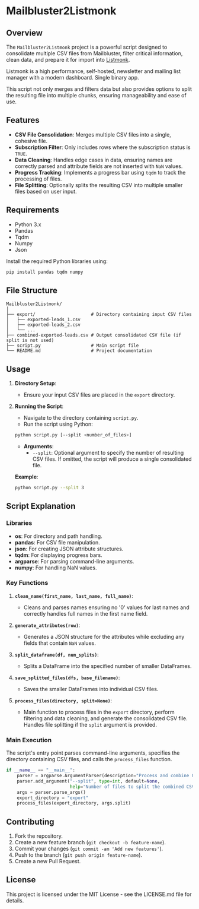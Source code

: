 # Mailbluster2Listmonk

## Overview

The `Mailbluster2Listmonk` project is a powerful script designed to consolidate multiple CSV files from Mailbluster, filter critical information, clean data, and prepare it for import into [Listmonk](https://github.com/knadh/listmonk).

Listmonk is a high performance, self-hosted, newsletter and mailing list manager with a modern dashboard. Single binary app.

This script not only merges and filters data but also provides options to split the resulting file into multiple chunks, ensuring manageability and ease of use.

## Features

- **CSV File Consolidation**: Merges multiple CSV files into a single, cohesive file.
- **Subscription Filter**: Only includes rows where the subscription status is `TRUE`.
- **Data Cleaning**: Handles edge cases in data, ensuring names are correctly parsed and attribute fields are not inserted with `NaN` values.
- **Progress Tracking**: Implements a progress bar using `tqdm` to track the processing of files.
- **File Splitting**: Optionally splits the resulting CSV into multiple smaller files based on user input.

## Requirements

- Python 3.x
- Pandas
- Tqdm
- Numpy
- Json

Install the required Python libraries using:
```sh
pip install pandas tqdm numpy
```

## File Structure

```
Mailbluster2Listmonk/
│
├── export/                     # Directory containing input CSV files
│   ├── exported-leads_1.csv
│   ├── exported-leads_2.csv
│   └── ...
├── combined-exported-leads.csv # Output consolidated CSV file (if split is not used)
├── script.py                   # Main script file
└── README.md                   # Project documentation
```

## Usage

1. **Directory Setup**:
    - Ensure your input CSV files are placed in the `export` directory.

2. **Running the Script**:
    - Navigate to the directory containing `script.py`.
    - Run the script using Python:

    ```sh
    python script.py [--split <number_of_files>]
    ```

    - **Arguments**:
      - `--split`: Optional argument to specify the number of resulting CSV files. If omitted, the script will produce a single consolidated file.

    **Example**:
    ```sh
    python script.py --split 3
    ```

## Script Explanation

### Libraries

- **os**: For directory and path handling.
- **pandas**: For CSV file manipulation.
- **json**: For creating JSON attribute structures.
- **tqdm**: For displaying progress bars.
- **argparse**: For parsing command-line arguments.
- **numpy**: For handling NaN values.

### Key Functions

1. **`clean_name(first_name, last_name, full_name)`**:
    - Cleans and parses names ensuring no '0' values for last names and correctly handles full names in the first name field.

2. **`generate_attributes(row)`**:
    - Generates a JSON structure for the attributes while excluding any fields that contain `NaN` values.

3. **`split_dataframe(df, num_splits)`**:
    - Splits a DataFrame into the specified number of smaller DataFrames.

4. **`save_splitted_files(dfs, base_filename)`**:
    - Saves the smaller DataFrames into individual CSV files.

5. **`process_files(directory, split=None)`**:
    - Main function to process files in the `export` directory, perform filtering and data cleaning, and generate the consolidated CSV file. Handles file splitting if the `split` argument is provided.

### Main Execution

The script's entry point parses command-line arguments, specifies the directory containing CSV files, and calls the `process_files` function.

```python
if __name__ == "__main__":
    parser = argparse.ArgumentParser(description="Process and combine CSV files.")
    parser.add_argument("--split", type=int, default=None,
                        help="Number of files to split the combined CSV into.")
    args = parser.parse_args()
    export_directory = "export"
    process_files(export_directory, args.split)
```

## Contributing

1. Fork the repository.
2. Create a new feature branch (`git checkout -b feature-name`).
3. Commit your changes (`git commit -am 'Add new features'`).
4. Push to the branch (`git push origin feature-name`).
5. Create a new Pull Request.

## License

This project is licensed under the MIT License - see the LICENSE.md file for details.
